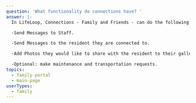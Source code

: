 ```yaml
---
question: 'What functionality do connections have? '
answer: |-
  In LifeLoop, Connections - Family and Friends - can do the following: 

  -Send Messages to Staff. 

  -Send Messages to the resident they are connected to. 

  -Add Photos they would like to share with the resident to their gallery. 

  -Optional: make maintenance and transportation requests. 
topics:
  - family-portal
  - main-page
userTypes:
  - family
---
```


